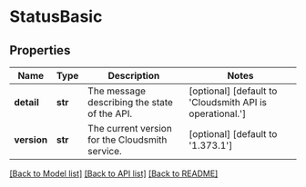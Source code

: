 # StatusBasic

## Properties
Name | Type | Description | Notes
------------ | ------------- | ------------- | -------------
**detail** | **str** | The message describing the state of the API. | [optional] [default to 'Cloudsmith API is operational.']
**version** | **str** | The current version for the Cloudsmith service. | [optional] [default to '1.373.1']

[[Back to Model list]](../README.md#documentation-for-models) [[Back to API list]](../README.md#documentation-for-api-endpoints) [[Back to README]](../README.md)


